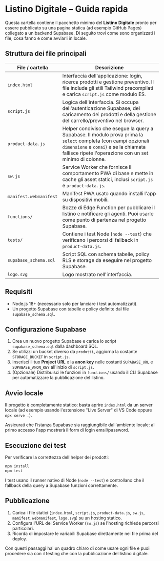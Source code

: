 # Listino Digitale – Guida rapida

Questa cartella contiene il pacchetto minimo del **Listino Digitale** pronto per essere pubblicato su una pagina statica (ad esempio GitHub Pages) collegato a un backend Supabase. Di seguito trovi come sono organizzati i file, cosa fanno e come avviarli in locale.

## Struttura dei file principali

| File / cartella              | Descrizione |
|------------------------------|-------------|
| `index.html`                 | Interfaccia dell'applicazione: login, ricerca prodotti e gestione preventivo. Il file include gli stili Tailwind precompilati e carica `script.js` come modulo ES.
| `script.js`                  | Logica dell'interfaccia. Si occupa dell'autenticazione Supabase, del caricamento dei prodotti e della gestione del carrello/preventivo nel browser.
| `product-data.js`            | Helper condiviso che esegue la query a Supabase. Il modulo prova prima la `select` completa (con campi opzionali `dimensione` e `conai`) e se la chiamata fallisce ripete l'operazione con un set minimo di colonne.
| `sw.js`                      | Service Worker che fornisce il comportamento PWA di base e mette in cache gli asset statici, inclusi `script.js` e `product-data.js`.
| `manifest.webmanifest`       | Manifest PWA usato quando installi l'app su dispositivi mobili.
| `functions/`                 | Bozze di Edge Function per pubblicare il listino e notificare gli agenti. Puoi usarle come punto di partenza nel progetto Supabase.
| `tests/`                     | Contiene i test Node (`node --test`) che verificano i percorsi di fallback in `product-data.js`.
| `supabase_schema.sql`        | Script SQL con schema tabelle, policy RLS e storage da eseguire nel progetto Supabase.
| `logo.svg`                   | Logo mostrato nell'interfaccia.

## Requisiti

* Node.js 18+ (necessario solo per lanciare i test automatizzati).
* Un progetto Supabase con tabelle e policy definite dal file `supabase_schema.sql`.

## Configurazione Supabase

1. Crea un nuovo progetto Supabase e carica lo script `supabase_schema.sql` dalla dashboard SQL.
2. Se utilizzi un bucket diverso da `prodotti`, aggiorna la costante `STORAGE_BUCKET` in `script.js`.
3. Inserisci il tuo **Project URL** e la **anon key** nelle costanti `SUPABASE_URL` e `SUPABASE_ANON_KEY` all'inizio di `script.js`.
4. (Opzionale) Distribuisci le funzioni in `functions/` usando il CLI Supabase per automatizzare la pubblicazione del listino.

## Avvio locale

Il progetto è completamente statico: basta aprire `index.html` da un server locale (ad esempio usando l'estensione "Live Server" di VS Code oppure `npx serve .`).

Assicurati che l'istanza Supabase sia raggiungibile dall'ambiente locale; al primo accesso l'app mostrerà il form di login email/password.

## Esecuzione dei test

Per verificare la correttezza dell'helper dei prodotti:

```bash
npm install
npm test
```

I test usano il runner nativo di Node (`node --test`) e controllano che il fallback della query a Supabase funzioni correttamente.

## Pubblicazione

1. Carica i file statici (`index.html`, `script.js`, `product-data.js`, `sw.js`, `manifest.webmanifest`, `logo.svg`) su un hosting statico.
2. Configura l'URL del Service Worker (`sw.js`) se l'hosting richiede percorsi particolari.
3. Ricorda di impostare le variabili Supabase direttamente nei file prima del deploy.

Con questi passaggi hai un quadro chiaro di come usare ogni file e puoi procedere sia con il testing che con la pubblicazione del listino digitale.
